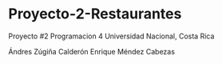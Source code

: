 # Proyecto-2-Restaurantes
Proyecto #2 Programacion 4 Universidad Nacional, Costa Rica

Ándres Zúgiña Calderón
Enrique Méndez Cabezas
